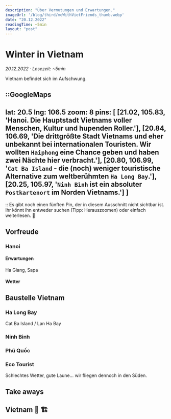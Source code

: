```yaml
---
description: "Über Vermutungen und Erwartungen."
imageUrl: '/blog/third/meWithVietFriends_thumb.webp'
date: "20.12.2022"
readingTime: ~5min
layout: "post"
---
```


# Winter in Vietnam

_20.12.2022 · Lesezeit: ~5min_

Vietnam befindet sich im Aufschwung. 

::GoogleMaps
---
lat: 20.5
lng: 106.5
zoom: 8
pins: [
  [21.02, 105.83, 'Hanoi. Die Hauptstadt Vietnams voller Menschen, Kultur und hupenden Roller.'],
  [20.84, 106.69, 'Die drittgrößte Stadt Vietnams und eher unbekannt bei internationalen Touristen. 
  Wir wollten `Haiphong` eine Chance geben und haben zwei Nächte hier verbracht.'],
  [20.80, 106.99, '`Cat Ba Island` - die (noch) weniger touristische Alternative zum weltberühmten `Ha Long Bay`.'],
  [20.25, 105.97, '`Ninh Bình` ist ein absoluter `Postkartenort` im Norden Vietnams.']
]
---
::
Es gibt noch einen fünften Pin, der in diesem Ausschnitt nicht sichtbar ist.
Ihr könnt ihn entweder suchen (Tipp: Herauszoomen) oder einfach weiterlesen. 🧐

## Vorfreude
### Hanoi
#### Erwartungen
Ha Giang, Sapa
#### Wetter
## Baustelle Vietnam
### Ha Long Bay
Cat Ba Island / Lan Ha Bay
### Ninh Bình
### Phú Quốc
### Eco Tourist
Schlechtes Wetter, gute Laune... wir fliegen dennoch in den Süden.
## Take aways

<!-- <video controls controlsList="nodownload" preload="none" poster="/test.png">  
  <source src="/blog/out.webm" type="video/webm">
</video> -->

## Vietnam 🚧 🏗 ️ 
